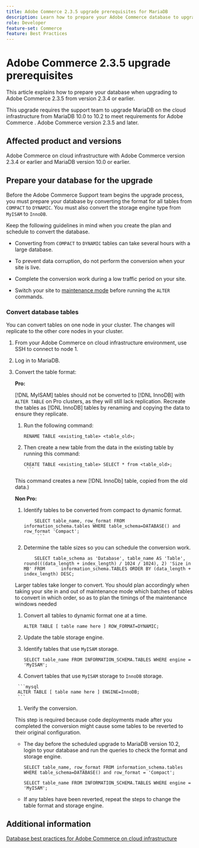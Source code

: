 ```yaml
---
title: Adobe Commerce 2.3.5 upgrade prerequisites for MariaDB
description: Learn how to prepare your Adobe Commerce database to upgrade from Adobe Commerce 2.3.5.
role: Developer
feature-set: Commerce
feature: Best Practices
---
```


# Adobe Commerce 2.3.5 upgrade prerequisites

This article explains how to prepare your database when upgrading to Adobe Commerce 2.3.5 from version 2.3.4 or earlier.

This upgrade requires the support team to upgrade MariaDB on the cloud infrastructure from MariaDB 10.0 to 10.2 to meet requirements for Adobe Commerce . Adobe Commerce version 2.3.5 and later.

## Affected product and versions

Adobe Commerce on cloud infrastructure with Adobe Commerce version 2.3.4 or earlier and MariaDB version 10.0 or earlier.

## Prepare your database for the upgrade

Before the Adobe Commerce Support team begins the upgrade process, you must prepare your database by converting the format for all tables from `COMPACT` to `DYNAMIC`. You must also convert the storage engine type from `MyISAM` to `InnoDB`.

Keep the following guidelines in mind when you create the plan and schedule to convert the database.

- Converting from `COMPACT` to `DYNAMIC` tables can take several hours with a large database.

- To prevent data corruption, do not perform the conversion when your site is live.

- Complete the conversion work during a low traffic period on your site.

- Switch your site to [maintenance mode](../../../installation/tutorials/maintenance-mode.md) before running the `ALTER` commands.

### Convert database tables
  
You can convert tables on one node in your cluster. The changes will replicate to the other core nodes in your cluster.

1. From your Adobe Commerce on cloud infrastructure environment, use SSH to connect to node 1.

1. Log in to MariaDB.

1. Convert the table format:

    **Pro:**

    [!DNL MyISAM] tables should not be converted to [!DNL InnoDB] with `ALTER TABLE` on Pro clusters, as they will still lack replication. Recreate the tables as [!DNL InnoDB] tables by renaming and copying the data to ensure they replicate. 

      1. Run the following command: 
            ```mysql 
            RENAME TABLE <existing_table> <table_old>;
            ```

      1. Then create a new table from the data in the existing table by running this command: 
            ```mysql 
            CREATE TABLE <existing_table> SELECT * from <table_old>;
             ```

      This command creates a new [!DNL InnoDb] table, copied from the old data.)

   **Non Pro:**

    1. Identify tables to be converted from compact to dynamic format.

        ```mysql
            SELECT table_name, row_format FROM information_schema.tables WHERE table_schema=DATABASE() and row_format 'Compact';
             ```

    1. Determine the table sizes so you can schedule the conversion work.

        ```mysql
            SELECT table_schema as 'Database', table_name AS 'Table', round(((data_length + index_length) / 1024 / 1024), 2) 'Size in MB' FROM      information_schema.TABLES ORDER BY (data_length + index_length) DESC;
        ```

     Larger tables take longer to convert. You should plan accordingly when taking your site in and out of maintenance mode which batches of tables to convert in which order, so as to plan the timings of the maintenance windows needed

    1. Convert all tables to dynamic format one at a time.

        ```mysql
        ALTER TABLE [ table name here ] ROW_FORMAT=DYNAMIC;
        ```

     1. Update the table storage engine.

     1. Identify tables that use `MyISAM` storage.
  
        ```mysql
        SELECT table_name FROM INFORMATION_SCHEMA.TABLES WHERE engine = 'MyISAM';
        ```

      1. Convert tables that use `MyISAM` storage to `InnoDB` storage.

        ```mysql
        ALTER TABLE [ table name here ] ENGINE=InnoDB;
        ```

      1. Verify the conversion.

   This step is required because code deployments made after you completed the conversion might cause some tables to be reverted to their original configuration.

   - The day before the scheduled upgrade to MariaDB version 10.2, login to your database and run the queries to check the format and storage engine.

      ```mysql
      SELECT table_name, row_format FROM information_schema.tables WHERE table_schema=DATABASE() and row_format = 'Compact';
      ```

      ```mysql
      SELECT table_name FROM INFORMATION_SCHEMA.TABLES WHERE engine = 'MyISAM';
      ```

   - If any tables have been reverted, repeat the steps to change the table format and storage engine.

## Additional information

[Database best practices for Adobe Commerce on cloud infrastructure](../planning/database-on-cloud.md)
